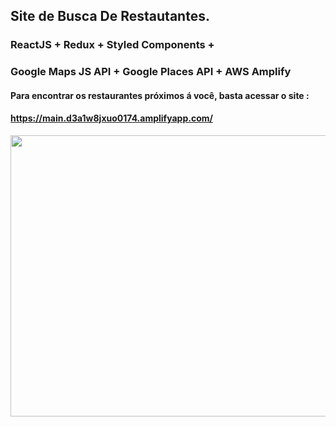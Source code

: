 ## Site de Busca De Restautantes.
### ReactJS + Redux + Styled Components +
### Google Maps JS API +  Google Places API + AWS Amplify

#### Para encontrar os restaurantes próximos á você, basta acessar o site :
#### https://main.d3a1w8jxuo0174.amplifyapp.com/

<img src="/map.gif" width="800" height="450"/>

